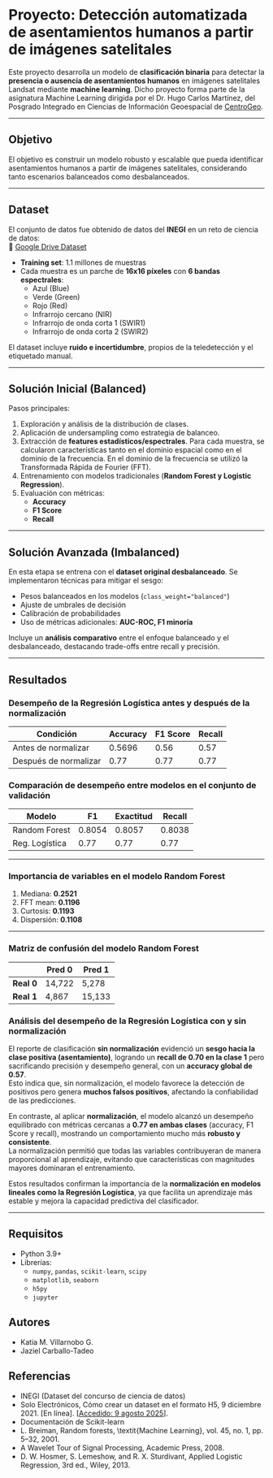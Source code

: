 # Proyecto: Detección automatizada de asentamientos humanos a partir de imágenes satelitales

Este proyecto desarrolla un modelo de **clasificación binaria** para detectar la **presencia o ausencia de asentamientos humanos** en imágenes satelitales Landsat mediante **machine learning**. Dicho proyecto forma parte de la asignatura Machine Learning dirigida por el Dr. Hugo Carlos Martínez, del Posgrado Integrado en Ciencias de Información Geoespacial de [CentroGeo](https://www.centrogeo.org.mx/).

---

## Objetivo
El objetivo es construir un modelo robusto y escalable que pueda identificar asentamientos humanos a partir de imágenes satelitales, considerando tanto escenarios balanceados como desbalanceados.

---

## Dataset
El conjunto de datos fue obtenido de datos del **INEGI** en un reto de ciencia de datos:  
📂 [Google Drive Dataset](https://drive.google.com/drive/folders/1UgnUSvjYG3G9-1ZIqNnZuKAalWcfMGTe?usp=drive_link)

- **Training set**: 1.1 millones de muestras  
- Cada muestra es un parche de **16x16 píxeles** con **6 bandas espectrales**:
  - Azul (Blue)  
  - Verde (Green)  
  - Rojo (Red)  
  - Infrarrojo cercano (NIR)  
  - Infrarrojo de onda corta 1 (SWIR1)  
  - Infrarrojo de onda corta 2 (SWIR2)  

El dataset incluye **ruido e incertidumbre**, propios de la teledetección y el etiquetado manual.

---

## Solución Inicial (Balanced)
Pasos principales:
1. Exploración y análisis de la distribución de clases.  
2. Aplicación de undersampling como estrategia de balanceo.  
3. Extracción de **features estadísticos/espectrales**. Para cada muestra,
se calcularon características tanto en el dominio espacial
como en el dominio de la frecuencia. En el dominio de
la frecuencia se utilizó la Transformada Rápida de Fourier (FFT). 
4. Entrenamiento con modelos tradicionales (**Random Forest y Logistic Regression**).  
5. Evaluación con métricas:
   - **Accuracy**  
   - **F1 Score**  
   - **Recall**  

---

## Solución Avanzada (Imbalanced)
En esta etapa se entrena con el **dataset original desbalanceado**. Se implementaron técnicas para mitigar el sesgo:
- Pesos balanceados en los modelos (`class_weight="balanced"`)  
- Ajuste de umbrales de decisión  
- Calibración de probabilidades  
- Uso de métricas adicionales: **AUC-ROC, F1 minoría**  

Incluye un **análisis comparativo** entre el enfoque balanceado y el desbalanceado, destacando trade-offs entre recall y precisión.  

---

## Resultados
### Desempeño de la Regresión Logística antes y después de la normalización

| Condición              | Accuracy | F1 Score | Recall |
|------------------------|----------|----------|--------|
| Antes de normalizar    | 0.5696   | 0.56     | 0.57   |
| Después de normalizar  | 0.77     | 0.77     | 0.77   |

### Comparación de desempeño entre modelos en el conjunto de validación

| Modelo         | F1     | Exactitud | Recall  |
|----------------|--------|-----------|---------|
| Random Forest  | 0.8054 | 0.8057    | 0.8038  |
| Reg. Logística | 0.77   | 0.77      | 0.77    |

---

### Importancia de variables en el modelo **Random Forest**
1. Mediana: **0.2521**  
2. FFT mean: **0.1196**  
3. Curtosis: **0.1193**  
4. Dispersión: **0.1108**  

---

### Matriz de confusión del modelo **Random Forest**

|            | Pred 0 | Pred 1 |
|------------|--------|--------|
| **Real 0** | 14,722 |  5,278 |
| **Real 1** |  4,867 | 15,133 |

### Análisis del desempeño de la Regresión Logística con y sin normalización

El reporte de clasificación **sin normalización** evidenció un **sesgo hacia la clase positiva (asentamiento)**, logrando un **recall de 0.70 en la clase 1** pero sacrificando precisión y desempeño general, con un **accuracy global de 0.57**.  
Esto indica que, sin normalización, el modelo favorece la detección de positivos pero genera **muchos falsos positivos**, afectando la confiabilidad de las predicciones.

En contraste, al aplicar **normalización**, el modelo alcanzó un desempeño equilibrado con métricas cercanas a **0.77 en ambas clases** (accuracy, F1 Score y recall), mostrando un comportamiento mucho más **robusto y consistente**.  
La normalización permitió que todas las variables contribuyeran de manera proporcional al aprendizaje, evitando que características con magnitudes mayores dominaran el entrenamiento.

Estos resultados confirman la importancia de la **normalización en modelos lineales como la Regresión Logística**, ya que facilita un aprendizaje más estable y mejora la capacidad predictiva del clasificador.

---


##  Requisitos
- Python 3.9+  
- Librerías:
  - `numpy`, `pandas`, `scikit-learn`, `scipy`
  - `matplotlib`, `seaborn`
  - `h5py`
  - `jupyter`  


## Autores

- Katia M. Villarnobo G.
- Jaziel Carballo-Tadeo

## Referencias

- INEGI (Dataset del concurso de ciencia de datos)
- Solo Electrónicos, Cómo crear un dataset en el formato H5, 9 diciembre 2021. [En línea]. [[Accedido: 9 agosto 2025](https://soloelectronicos.com/2021/12/09/como-crear-un-dataset-en-el-formato-h5/)].
- Documentación de Scikit-learn
- L. Breiman, Random forests, \textit{Machine Learning}, vol. 45, no. 1, pp. 5–32, 2001.
- A Wavelet Tour of Signal Processing, Academic Press, 2008.
- D. W. Hosmer, S. Lemeshow, and R. X. Sturdivant, Applied Logistic Regression, 3rd ed., Wiley, 2013.

